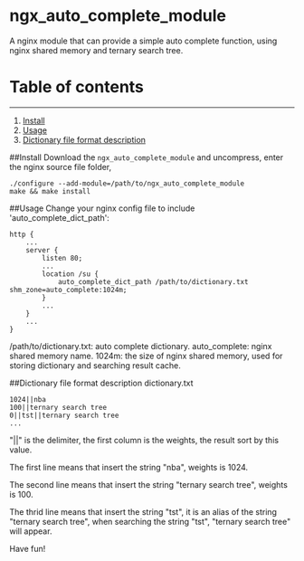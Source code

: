 # ngx_auto_complete_module

A nginx module that can provide a simple auto complete function, using nginx shared memory and ternary search tree.

# Table of contents
-----
1. [Install](#install)
2. [Usage](#usage)
3. [Dictionary file format description](#dictionary-file-format-description)

##Install
Download the `ngx_auto_complete_module` and uncompress, enter the nginx source file folder,

~~~
./configure --add-module=/path/to/ngx_auto_complete_module
make && make install
~~~

##Usage
Change your nginx config file to include 'auto_complete_dict_path':

~~~
http {
    ...
    server {
        listen 80;
        ...
        location /su {
            auto_complete_dict_path /path/to/dictionary.txt shm_zone=auto_complete:1024m;
        }
        ...
    }
    ...
}
~~~

/path/to/dictionary.txt: auto complete dictionary.
auto_complete: nginx shared memory name.
1024m: the size of nginx shared memory, used for storing dictionary and searching result cache.

##Dictionary file format description
dictionary.txt

~~~
1024||nba
100||ternary search tree
0||tst||ternary search tree
...
~~~

"||" is the delimiter, the first column is the weights, the result sort by this value.

The first line means that insert the string "nba", weights is 1024.

The second line means that insert the string "ternary search tree", weights is 100.

The thrid line means that insert the string "tst", it is an alias of the string "ternary search tree", when searching the string "tst", "ternary search tree" will appear.

Have fun!